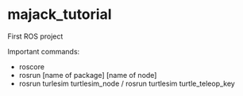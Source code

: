 # majack_tutorial
First ROS project


Important commands:

* roscore
* rosrun [name of package] [name of node]
* rosrun turlesim turtlesim_node / rosrun turtlesim turtle_teleop_key 
